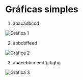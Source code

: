 # Gráficas simples

1. abacadbccd

![Gráfica 1](Grafica1.png)

2. abbcbffeed

![Gráfica 2](Grafica2.png)

3. abaeebbcceedfgifighg

![Gráfica 3](Grafica3.png)

